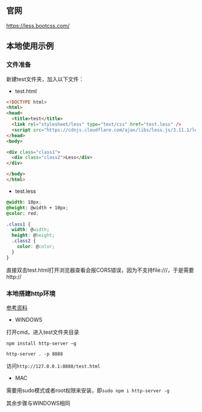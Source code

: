 ## 官网 ##
https://less.bootcss.com/

## 本地使用示例 ##
### 文件准备 ###
新建test文件夹，加入以下文件：

- test.html
```html
<!DOCTYPE html>
<html>
<head>
  <title>test</title>
  <link rel="stylesheet/less" type="text/css" href="test.less" />
  <script src="https://cdnjs.cloudflare.com/ajax/libs/less.js/3.11.1/less.min.js" data-env="development"></script>
</head>
<body>

<div class="class1">
  <div class="class2">Less</div>
</div>

</body>
</html>
```

- test.less
```css
@width: 10px;
@height: @width + 10px;
@color: red;

.class1 {
  width: @width;
  height: @height;
  .class2 {
    color: @color;
  }
}
```

直接双击test.html打开浏览器查看会报CORS错误，因为不支持file:///，于是需要http://

### 本地搭建http环境 ###
[参考资料](https://www.cnblogs.com/zhangxiaos/p/6290222.html)

- WINDOWS

打开cmd，进入test文件夹目录

`npm install http-server –g`

`http-server . -p 8888`

访问`http://127.0.0.1:8888/test.html`

- MAC

需要用sudo模式或者root权限来安装，即`sudo npm i http-server -g`

其余步骤与WINDOWS相同

